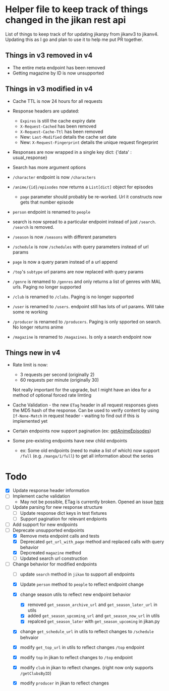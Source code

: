 # Helper file to keep track of things changed in the jikan rest api

List of things to keep track of for updating jikanpy from jikanv3 to jikanv4. 
Updating this as I go and plan to use it to help me put PR together.

## Things in v3 removed in v4
- The entire meta endpoint has been removed
- Getting magazine by ID is now unsupported

## Things in v3 modified in v4
- Cache TTL is now 24 hours for all requests
- Response headers are updated:
	- `Expires` is still the cache expiry date
	- `X-Request-Cached` has been removed
	- `X-Request-Cache-Ttl` has been removed
	- New: `Last-Modified` details the cache set date
	- New: `X-Request-Fingerprint` details the unique request fingerprint

- Responses are now wrapped in a single key dict: {'data' : usual_response}
- Search has more argument options
- `/character` endpoint is now `/characters`
- `/anime/{id}/episodes` now returns a `List[dict]` object for episodes
	- `page` parameter should probably be re-worked. Url it constructs now gets that number episode
- `person` endpoint is renamed to `people`
- search is now spread to a particular endpoint instead of just `/search`. `/search` is removed.
- `/season` is now `/seasons` with different parameters
- `/schedule` is now `/schedules` with query parameters instead of url params
- `page` is now a query param instead of a url append
- `/top`'s `subtype` url params are now replaced with query params
- `/genre` is renamed to `/genres` and only returns a list of genres with MAL urls. Paging no longer supported
- `/club` is renamed to `/clubs`. Paging is no longer supported
- `/user` is renamed to `/users`. endpoint still has lots of url params. Will take some re working
- `/producer` is renamed to `/producers`. Paging is only spported on search. No longer returns anime
- `/magazine` is renamed to `/magazines`. Is only a search endpoint now

## Things new in v4

- Rate limit is now:
	- 3 requests per second (originally 2)
	- 60 requests per minute (originally 30)

	Not really important for the upgrade, but I might have an idea
	for a method of optional forced rate limting

- Cache Validation - the new `ETag` header in all request responses gives the MD5 hash of the response. Can be used
	to verify content by using `If-None-Match` in request header
		- waiting to find out if this is implemented yet

- Certain endpoints now support pagination (ex: [getAnimeEpisodes](https://docs.api.jikan.moe/#tag/anime/operation/getAnimeEpisodes))

- Some pre-existing endpoints have new child endpoints
	- ex: Some old endpoints (need to make a list of which) now support `/full` (e.g. `/manga/1/full`) to get all information about the series



# Todo
- [X] Update response header information
- [ ] Implement cache validation
	- May not be possible, ETag is currently broken. Opened an issue [here](https://github.com/jikan-me/jikan-rest/issues/322)
- [ ] Update parsing for new response structure
	- [ ] Update response dict keys in test fixtures
	- [ ] Support pagination for relevant endpionts
- [ ] Add support for new endpoints
- [ ] Deprecate unsupported endpoints
	- [X] Remove meta endpoint calls and tests
	- [X] Deprecated `get_url_with_page` method and replaced calls with query behavior
	- [X] Depcreated `magazine` method
	- [ ] Updated search url construction
- [ ] Change behavior for modified endpoints
	- [ ] update `search` method in `jikan` to support all endpoints
	- [X] Update `person` method to `people` to reflect endpoint change
	- [X] change season utils to reflect new endpoint behavior
		- [X] removed `get_season_archive_url` and `get_season_later_url` in utils
		- [X] added `get_season_upcoming_url` and `get_season_now_url` in utils
		- [X] repalced `get_season_later` with `get_season_upcoming` in jikan.py
	- [X] change `get_schedule_url` in utils to reflect changes to `/schedule` behvaior
	- [X] modify `get_top_url` in utils to reflect changes `/top` endpoint 
	- [X] modify `top` in jikan to reflect changes to `/top` endpoint
	- [X] modify `club` in jikan to reflect changes. (right now only supports `/getClubsByID`)
	- [X] modify `producer` in jikan to reflect changes 
	